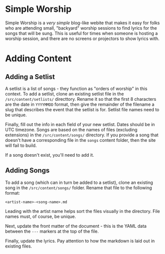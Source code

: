 # Simple Worship

Simple Worship is a _very simple_ blog-like webite that makes it easy for folks
who are attending small, "backyard" worship sessions to find lyrics for the
songs that will be sung. This is useful for times when someone is hosting a
worship session, and there are no screens or projectors to show lyrics with.

# Adding Content

## Adding a Setlist

A setlist is a list of songs - they function as "orders of worship" in this
context. To add a setlist, clone an existing setlist file in the
`/src/content/setlists/` directtory. Rename it so that the first 8 characters
are the date in `YYYYMMDD` format, then give the remainder of the filename a
slug that describes the event that the setlist is for. Setlist file names need
to be unique.

Finally, fill out the info in each field of your new setlist. Dates should be
in UTC timezone. Songs are based on the names of files (excluding extensions)
in the `/src/content/songs/` directory. If you provide a song that doesn't have
a corresponding file in the `songs` content folder, then the site will fail to
build.

If a song doesn't exist, you'll need to add it.

## Adding Songs

To add a song (which can in turn be added to a setlist), clone an existing song
in the `/src/content/songs/` folder. Rename that file to the following format:

```
<artist-name>-<song-name>.md
```

Leading with the artist name helps sort the files visually in the directory. File names must, of course, be unique.

Next, update the front matter of the document - this is the YAML data between the `---` markers at the top of the file.

Finally, update the lyrics. Pay attention to how the markdown is laid out in existing files.

